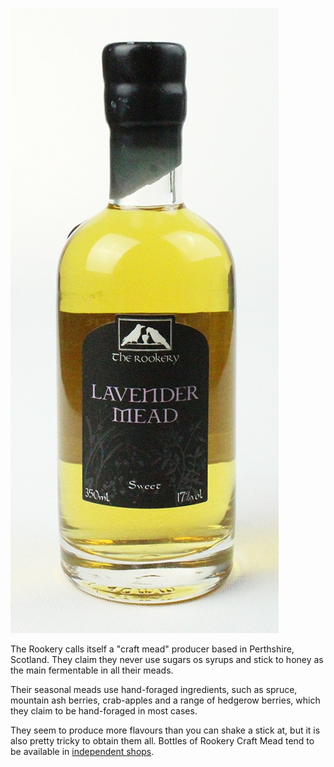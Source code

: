 ![](/images/rookery-lavender-mead.jpg)

The Rookery calls itself a "craft mead" producer based in Perthshire, Scotland. They claim they never use sugars os syrups and stick to honey as the main fermentable in all their meads.

Their seasonal meads use hand-foraged ingredients, such as spruce, mountain ash berries, crab-apples and a range of hedgerow berries, which they claim to be hand-foraged in most cases.

They seem to produce more flavours than you can shake a stick at, but it is also pretty tricky to obtain them all. Bottles of Rookery Craft Mead tend to be available in [independent shops](http://www.rookery.scot/stockists/).
